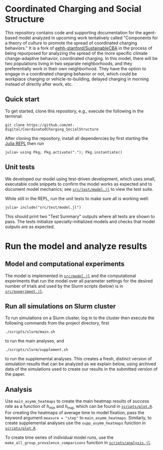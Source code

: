 # Coordinated Charging and Social Structure

This repository contains code and supporting documentation for the agent-based model analyzed in upcoming work tentatively called "Components for a theory of culture to promote the spread of coordinated charging behaviors." It is a fork of [eehh-stanford/SustainableCBA](https://github.com/eehh-stanford/SustainableCBA) in the process of being repurposed for analyzing the spread of the more specific climate change-adaptive behavior, coordinated charging. In this model, there will be two populations living in two separate neighborhoods, and they preferentially work in their own neighborhood. They have the option to engage in a coordinated charging behavior or not, which could be workplace charging or vehicle-to-building, delayed charging in morning instead of directly after work, etc.


## Quick start

To get started, clone this repository, e.g., execute the following in the
terminal: 

```
git clone https://github.com/mt-digital/CoordinatedCharging_SocialStructure
```

After cloning the repository, install all dependencies by first starting the
[Julia REPL](https://docs.julialang.org/en/v1/stdlib/REPL/) then run

```
julia> using Pkg; Pkg.activate("."); Pkg.instantiate()
```


## Unit tests

We developed our model using test-driven development, which uses small, executable code snippets to confirm the model works as expected and to document model mechanics; see [`src/test/model.jl`](https://github.com/mt-digital/CoordinatedCharging_SocialStructure/blob/main/src/test/model.jl) to view the test suite.

While still in the REPL, run the unit tests to make sure all is working well:

```
julia> include("src/test/model.jl")
```

This should print two "Test Summary" outputs where all tests are shown to pass.
The tests initialize specially-initialized models and checks that model outputs
are as expected. 

# Run the model and analyze results

## Model and computational experiments

The model is implemented in [`src/model.jl`](src/model.jl) and the computational experiments that run the model over all parameter settings for the desired number of trials and used by the Slurm scripts (below) is in [`src/experiment.jl`](src/experiment.jl).

## Run all simulations on Slurm cluster

To run simulations on a Slurm cluster, log in to the cluster then execute the following commands from the project directory, first
```
./scripts/slurm/main.sh
```
to run the main analyses, and
```
./scripts/slurm/supplement.sh
```
to run the supplemental analyses. This creates a fresh, distinct version of simulation results that can be analyzed as we explain below, using archived data of the simulations used to create our results in the submitted version of the paper.

## Analysis

Use `main_asymm_heatmaps` to create the main heatmap results of _success rate_ as a function of $h_\mathrm{min}$ and $h_\mathrm{maj}$, which can be found in [`scripts/plot.R`](https://github.com/mt-digital/CoordinatedCharging_SocialStructure/blob/main/scripts/plot.R#L72). For creating the heatmaps of average time to model fixation, pass the keyword argument `measure = "step"` to `main_asymm_heatmaps`. Similarly, to create supplemental analyses use the `supp_asymm_heatmaps` function in [`scripts/plot.R`](https://github.com/mt-digital/CoordinatedCharging_SocialStructure/blob/main/scripts/plot.R#L15).

To create time series of individual model runs, use the `make_all_group_prevalence_comparisons` function in [`scripts/analysis.jl`](https://github.com/mt-digital/CoordinatedCharging_SocialStructure/blob/main/scripts/analysis.jl#L290).
